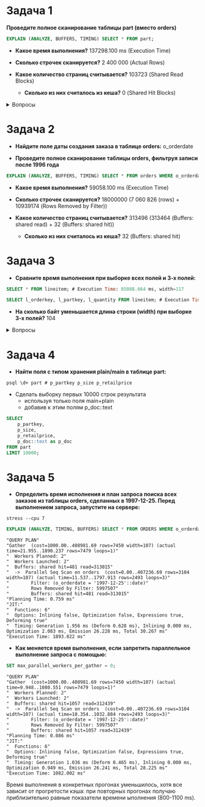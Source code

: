 # Задача 1

**Проведите полное сканирование таблицы part (вместо orders)**

```sql
EXPLAIN (ANALYZE, BUFFERS, TIMING) SELECT * FROM part;
```

* **Какое время выполнения?** 137298.100 ms (Execution Time)

* **Сколько строчек сканируется?** 2 400 000 (Actual Rows)

* **Какое количество страниц считывается?** 103723 (Shared Read Blocks)

  * **Сколько из них считалось из кеша?** 0 (Shared Hit Blocks)

<details>

<summary>Вопросы</summary>
При повторном запуске время выполнения запроса сокращается на порядок, но значения:

Shared Hit Blocks	70

Shared Read Blocks	103653

не подтвеждают активное использование кэша. Влияет кэш операционной системы? Команда

```
sudo sync; sudo sysctl -w vm.drop_caches=3
```

и рестарт контейнера не помогли.

</details>

# Задача 2

* **Найдите поле даты создания заказа в таблице orders:** o_orderdate

* **Проведите полное сканирование таблицы orders, фильтруя записи после 1996 года**

```sql
EXPLAIN (ANALYZE, BUFFERS, TIMING) SELECT * FROM orders WHERE o_orderdate > '1996-01-01';
```

* **Какое время выполнения?** 59058.100 ms (Execution Time)

* **Сколько строчек сканируется?** 18000000 (7 060 826 (rows) + 10939174 (Rows Removed by Filter))

* **Какое количество страниц считывается?** 313496 (313464 (Buffers: shared read) + 32 (Buffers: shared hit))

  * **Сколько из них считалось из кеша?** 32 (Buffers: shared hit)

# Задача 3

* **Сравните время выполнения при выборке всех полей и 3-х полей:**

```sql
SELECT * FROM lineitem; # Execution Time: 85088.664 ms, width=117

SELECT l_orderkey, l_partkey, l_quantity FROM lineitem; # Execution Time: 60000.594 ms, width=13
```

* **На сколько байт уменьшается длина строки (width) при выборке 3-х полей?** 104

<details>

<summary>Вопросы</summary>

Можно ли говорить, что выполнение этих двух запросов последовательно показательно с учетом прогрева кэша первым запросом?

</details>

# Задача 4

* **Найти поля с типом хранения plain/main в таблице part:**

```shell
psql \d+ part # p_partkey p_size p_retailprice
```

* Сделать выборку первых 10000 строк результата
  * используя только поля main+plain
  * добавив к этим полям p_doc::text

```sql
SELECT
    p_partkey,
    p_size,
    p_retailprice,
    p_doc::text as p_doc
FROM part
LIMIT 10000;
```

# Задача 5

* **Определить время исполнения и план запроса поиска всех заказов из таблицы orders, сделанных в 1997-12-25. Перед выполнением запроса, запустите на сервере:**

```shell
stress --cpu 7
```

```sql
EXPLAIN (ANALYZE, TIMING, BUFFERS) SELECT * FROM ORDERS WHERE o_orderdate = '1997-12-25';
```

```
"QUERY PLAN"
"Gather  (cost=1000.00..408981.69 rows=7450 width=107) (actual time=21.955..1890.237 rows=7479 loops=1)"
"  Workers Planned: 2"
"  Workers Launched: 2"
"  Buffers: shared hit=481 read=313015"
"  ->  Parallel Seq Scan on orders  (cost=0.00..407236.69 rows=3104 width=107) (actual time=11.537..1797.913 rows=2493 loops=3)"
"        Filter: (o_orderdate = '1997-12-25'::date)"
"        Rows Removed by Filter: 5997507"
"        Buffers: shared hit=481 read=313015"
"Planning Time: 0.759 ms"
"JIT:"
"  Functions: 6"
"  Options: Inlining false, Optimization false, Expressions true, Deforming true"
"  Timing: Generation 1.956 ms (Deform 0.628 ms), Inlining 0.000 ms, Optimization 2.083 ms, Emission 26.228 ms, Total 30.267 ms"
"Execution Time: 1893.022 ms"
```

* **Как меняется время выполнения, если запретить параллельное выполнение запроса с помощью:**

```sql
SET max_parallel_workers_per_gather = 0;
```

```
"QUERY PLAN"
"Gather  (cost=1000.00..408981.69 rows=7450 width=107) (actual time=9.948..1080.551 rows=7479 loops=1)"
"  Workers Planned: 2"
"  Workers Launched: 2"
"  Buffers: shared hit=1057 read=312439"
"  ->  Parallel Seq Scan on orders  (cost=0.00..407236.69 rows=3104 width=107) (actual time=10.354..1032.884 rows=2493 loops=3)"
"        Filter: (o_orderdate = '1997-12-25'::date)"
"        Rows Removed by Filter: 5997507"
"        Buffers: shared hit=1057 read=312439"
"Planning Time: 0.086 ms"
"JIT:"
"  Functions: 6"
"  Options: Inlining false, Optimization false, Expressions true, Deforming true"
"  Timing: Generation 1.036 ms (Deform 0.465 ms), Inlining 0.000 ms, Optimization 0.949 ms, Emission 26.241 ms, Total 28.225 ms"
"Execution Time: 1082.002 ms"
```

Время выполнения в конкретных прогонах уменьшилось, хотя все зависит от прогретости кэша: при повторных прогонах получаю приблизительно равные показатели времени ыполнения (800-1100 ms).


